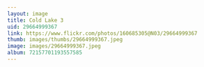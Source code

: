 ```yaml
---
layout: image
title: Cold Lake 3
uid: 29664999367
link: https://www.flickr.com/photos/160685305@N03/29664999367
thumb: images/thumbs/29664999367.jpeg
image: images/29664999367.jpeg
album: 72157701193557585
---
```


